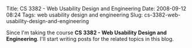 Title: CS 3382 - Web Usability Design and Engineering
Date: 2008-09-12 08:24
Tags: web usability design and engineering
Slug: cs-3382-web-usability-design-and-engineering

Since I'm taking the course **CS 3382 - Web Usability Design and
Engineering**. I'll start writing posts for the related topics in this
blog.
